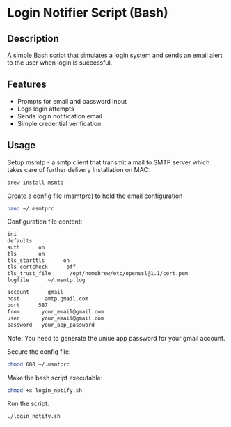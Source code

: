 # Login Notifier Script (Bash)

## Description
A simple Bash script that simulates a login system and sends an email alert to the user when login is successful.

## Features
- Prompts for email and password input
- Logs login attempts
- Sends login notification email
- Simple credential verification

## Usage
Setup msmtp - a smtp client that transmit a mail to SMTP server which takes care of further delivery
Installation on MAC:
```bash
brew install msmtp
```

Create a config file (msmtprc) to hold the email configuration
```bash
nano ~/.msmtprc
```

Configuration file content:
```bash
ini
defaults
auth      on
tls       on
tls_starttls      on
tls_certcheck      off
tls_trust_file      /opt/homebrew/etc/openssl@1.1/cert.pem
logfile      ~/.msmtp.log

account      gmail
host        amtp.gmail.com
port      587
from       your_email@gmail.com
user       your_email@gmail.com
password   your_app_password
```
Note: You need to generate the uniue app password for your gmail account.

Secure the config file:
```bash
chmod 600 ~/.msmtprc
```

Make the bash script executable:
```bash
chmod +x login_notify.sh
```

Run the script:
```bash
./login_notify.sh
```


